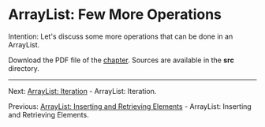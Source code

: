 # ArrayList: Few More Operations

Intention: Let's discuss some more operations that can be done in an ArrayList.

Download the PDF file of the [chapter](chapter_4.pdf). Sources are available in the <b>src</b> directory. 


<hr>

Next: [ArrayList: Iteration](chapter_5.md "ArrayList: Iteration") - ArrayList: Iteration.

Previous: [ArrayList: Inserting and Retrieving Elements](chapter_3.md "ArrayList: Inserting and Retrieving Elements") - 
ArrayList: Inserting and Retrieving Elements.